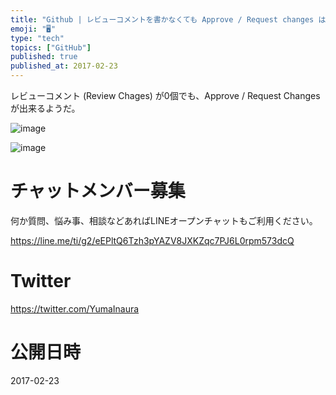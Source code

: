 ```yaml
---
title: "Github | レビューコメントを書かなくても Approve / Request changes は出来る"
emoji: "🖥"
type: "tech"
topics: ["GitHub"]
published: true
published_at: 2017-02-23
---
```


レビューコメント (Review Chages) が0個でも、Approve / Request Changes が出来るようだ。

![image](https://qiita-image-store.s3.amazonaws.com/0/89618/9b4a0a1f-61a7-af82-5c04-24ebec4cdcd8.png)

![image](https://qiita-image-store.s3.amazonaws.com/0/89618/b98466c3-4f32-395b-ebcd-c9b86f7062f1.png)








<!-- Update From Qiita API -->

# チャットメンバー募集


何か質問、悩み事、相談などあればLINEオープンチャットもご利用ください。

https://line.me/ti/g2/eEPltQ6Tzh3pYAZV8JXKZqc7PJ6L0rpm573dcQ





# Twitter


https://twitter.com/YumaInaura


<!-- Update From Qiita API -->



# 公開日時

2017-02-23
